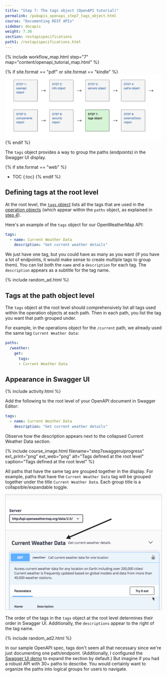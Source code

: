 ```yaml
---
title: "Step 7: The tags object (OpenAPI tutorial)"
permalink: /pubapis_openapi_step7_tags_object.html
course: "Documenting REST APIs"
sidebar: docapis
weight: 7.36
section: restapispecifications
path1: /restapispecifications.html
---
```


{% include workflow_map.html step="7" map="content/openapi_tutorial_map.html"  %}

{% if site.format == "pdf" or site.format == "kindle" %}
<img src="images/openapistep7.png"/>
{% endif %}

The `tags` object provides a way to group the paths (endpoints) in the Swagger UI display.

{% if site.format == "web" %}
* TOC
{:toc}
{% endif %}

## Defining tags at the root level

At the root level, the [`tags` object](https://github.com/OAI/OpenAPI-Specification/blob/master/versions/3.0.1.md#tagObject) lists all the tags that are used in the [operation objects](https://github.com/OAI/OpenAPI-Specification/blob/master/versions/3.0.1.md#operationObject) (which appear within the `paths` object, as explained in [step 4](pubapis_openapi_step4_paths_object.html)).

Here's an example of the `tags` object for our OpenWeatherMap API:

```yaml
tags:
  - name: Current Weather Data
    description: "Get current weather details"
```

We just have one tag, but you could have as many as you want (if you have a lot of endpoints, it would make sense to create multiple tags to group them). You can list both the `name` and a `description` for each tag. The `description` appears as a subtitle for the tag name.

{% include random_ad.html %}

## Tags at the path object level

The `tags` object at the root level should comprehensively list all tags used within the operation objects at each path. Then in each path, you list the tag you want that path grouped under.

For example, in the operations object for the `/current` path, we already used the same tag `Current Weather Data`:

```yaml
paths:
  /weather:
    get:
      tags:
      - Current Weather Data
```

## Appearance in Swagger UI

{% include activity.html %}

Add the following to the root level of your OpenAPI document in Swagger Editor:

```yaml
tags:
  - name: Current Weather Data
    description: "Get current weather details"
```

Observe how the description appears next to the collapsed Current Weather Data section.

{% include course_image.html filename="step7swaggeruiprogress" ext_print="png" ext_web="png" alt="Tags defined at the root level" caption="Tags defined at the root level" %}

All paths that have the same tag are grouped together in the display. For example, paths that have the `Current Weather Data` tag will be grouped together under the title `Current Weather Data`. Each group title is a collapsible/expandable toggle.

<a href="http://idratherbewriting.com/learnapidoc/assets/files/swagger/index.html" class="noExtIcon"><img src="images/openapitutorial_tags.png" class="medium" /></a>

The order of the tags in the `tags` object at the root level determines their order in Swagger UI. Additionally, the `descriptions` appear to the right of the tag name.

{% include random_ad2.html %}

In our sample OpenAPI spec, tags don't seem all that necessary since we're just documenting one path/endpoint. (Additionally, I configured the [Swagger UI demo](pubapis_swagger_demo.html) to expand the section by default.) But imagine if you had a robust API with 30+ paths to describe. You would certainly want to organize the paths into logical groups for users to navigate.
